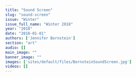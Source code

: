```yaml
---
title: "Sound Screen"
slug: "sound-screen"
issue: "Winter"
issue_full_name: "Winter 2018"
year: "2018"
date: "2018-01-01"
authors: ['Jennifer Bornstein']
section: "art"
audio: []
main_image: ""
banner_image: ""
images: ['sites/default/files/BornsteinSoundScreen.jpg']
videos: []
---
```

